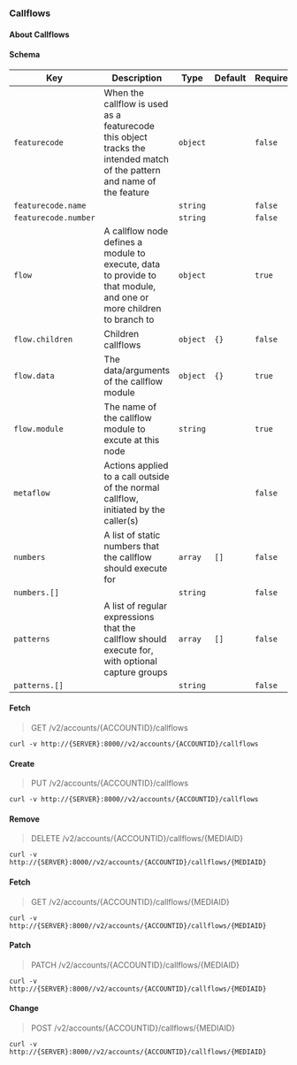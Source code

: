 ### Callflows

#### About Callflows

#### Schema

Key | Description | Type | Default | Required
--- | ----------- | ---- | ------- | --------
`featurecode` | When the callflow is used as a featurecode this object tracks the intended match of the pattern and name of the feature | `object` |   | `false`
`featurecode.name` |   | `string` |   | `false`
`featurecode.number` |   | `string` |   | `false`
`flow` | A callflow node defines a module to execute, data to provide to that module, and one or more children to branch to | `object` |   | `true`
`flow.children` | Children callflows | `object` | `{}` | `false`
`flow.data` | The data/arguments of the callflow module | `object` | `{}` | `true`
`flow.module` | The name of the callflow module to excute at this node | `string` |   | `true`
`metaflow` | Actions applied to a call outside of the normal callflow, initiated by the caller(s) |   |   | `false`
`numbers` | A list of static numbers that the callflow should execute for | `array` | `[]` | `false`
`numbers.[]` |   | `string` |   | `false`
`patterns` | A list of regular expressions that the callflow should execute for, with optional capture groups | `array` | `[]` | `false`
`patterns.[]` |   | `string` |   | `false`


#### Fetch

> GET /v2/accounts/{ACCOUNTID}/callflows

```curl
curl -v http://{SERVER}:8000//v2/accounts/{ACCOUNTID}/callflows
```

#### Create

> PUT /v2/accounts/{ACCOUNTID}/callflows

```curl
curl -v http://{SERVER}:8000//v2/accounts/{ACCOUNTID}/callflows
```

#### Remove

> DELETE /v2/accounts/{ACCOUNTID}/callflows/{MEDIAID}

```curl
curl -v http://{SERVER}:8000//v2/accounts/{ACCOUNTID}/callflows/{MEDIAID}
```

#### Fetch

> GET /v2/accounts/{ACCOUNTID}/callflows/{MEDIAID}

```curl
curl -v http://{SERVER}:8000//v2/accounts/{ACCOUNTID}/callflows/{MEDIAID}
```

#### Patch

> PATCH /v2/accounts/{ACCOUNTID}/callflows/{MEDIAID}

```curl
curl -v http://{SERVER}:8000//v2/accounts/{ACCOUNTID}/callflows/{MEDIAID}
```

#### Change

> POST /v2/accounts/{ACCOUNTID}/callflows/{MEDIAID}

```curl
curl -v http://{SERVER}:8000//v2/accounts/{ACCOUNTID}/callflows/{MEDIAID}
```

